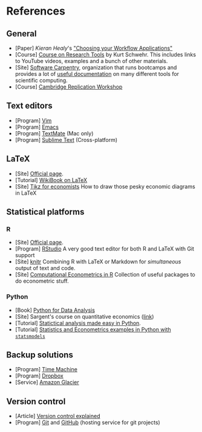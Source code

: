 # References

## General

* [Paper] *Kieran Healy*'s ["Choosing your Workflow Applications"](http://www.kieranhealy.org/files/misc/workflow-apps.pdf)
* [Course] [Course on Research
  Tools](http://vislab-ccom.unh.edu/~schwehr/Classes/2011/esci895-researchtools/)
  by Kurt Schwehr. This includes links to YouTube videos, examples and a bunch
  of other materials.
* [Site] [Software Carpentry](http://software-carpentry.org/), organization
  that runs bootcamps and provides a lot of [useful
  documentation](http://software-carpentry.org/v4/index.html) on many
  different tools for scientific computing.
* [Course] [Cambridge Replication Workshop](http://schreiberin.de/teaching/replication.html)

## Text editors

* [Program] [Vim](http://www.vim.org/)
* [Program] [Emacs](https://www.gnu.org/software/emacs/)
* [Program] [TextMate](http://macromates.com/) (Mac only)
* [Program] [Sublime Text](http://www.sublimetext.com/2) (Cross-platform)

## LaTeX

* [Site] [Official page](http://www.latex-project.org/).
* [Tutorial] [WikiBook on LaTeX](https://en.wikibooks.org/wiki/LaTeX)
* [Site] [Tikz for economists](http://thetarzan.wordpress.com/category/tikz-for-economists/) How to draw those pesky economic diagrams in LaTeX

## Statistical platforms

### R

* [Site] [Official page](http://www.r-project.org/).
* [Program] [RStudio](http://www.rstudio.com/) A very good text editor for both R and LaTeX with Git support
* [Site] [knitr](http://yihui.name/knitr/) Combining R with LaTeX or Markdown for *simultaneous* output of text and code.
* [Site] [Computational Econometrics in R](http://cran.r-project.org/web/views/Econometrics.html) Collection of useful packages to do econometric stuff.

### Python

* [Book] [Python for Data Analysis](http://shop.oreilly.com/product/0636920023784.do)
* [Site] Sargent's course on quantitative economics ([link](http://quant-econ.net/))
* [Tutorial] [Statictical analysis made easy in
  Python](http://www.randalolson.com/2012/08/06/statistical-analysis-made-easy-in-python/).
* [Tutorial] [Statistics and Econometrics examples in Python with
  `statsmodels`](https://github.com/statsmodels/statsmodels/wiki/Examples)

## Backup solutions

* [Program] [Time Machine](https://www.apple.com/support/timemachine/)
* [Program] [Dropbox](http://www.dropbox.com/)
* [Service] [Amazon Glacier](https://aws.amazon.com/glacier/)

## Version control

* [Article] [Version control explained](http://betterexplained.com/articles/a-visual-guide-to-version-control/)
* [Program] [Git](http://git-scm.com/) and [GitHub](http://github.com) (hosting
  service for git projects)


